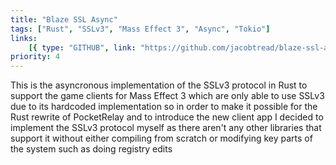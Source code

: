 ```yaml
---
title: "Blaze SSL Async"
tags: ["Rust", "SSLv3", "Mass Effect 3", "Async", "Tokio"]
links:
    [{ type: "GITHUB", link: "https://github.com/jacobtread/blaze-ssl-async" }]
priority: 4
---
```


This is the asyncronous implementation of the SSLv3 protocol in Rust to support the game clients for Mass Effect 3 which are only able to use SSLv3 due to its hardcoded implementation so in order to make it possible for the Rust rewrite of PocketRelay and to introduce the new client app I decided to implement the SSLv3 protocol myself as there aren't any other libraries that support it without either compiling from scratch or modifying key parts of the system such as doing registry edits
